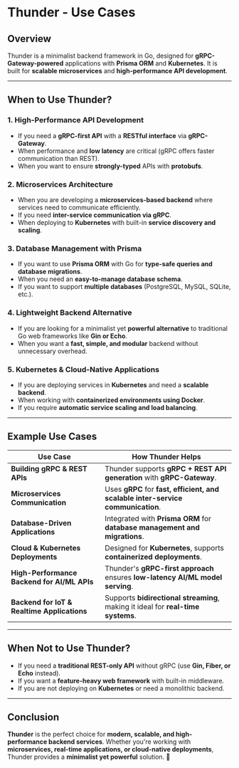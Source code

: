 # **Thunder - Use Cases**

## **Overview**
Thunder is a minimalist backend framework in Go, designed for **gRPC-Gateway-powered** applications with **Prisma ORM** and **Kubernetes**. It is built for **scalable microservices** and **high-performance API development**.

---

## **When to Use Thunder?**

### **1. High-Performance API Development**
- If you need a **gRPC-first API** with a **RESTful interface** via **gRPC-Gateway**.
- When performance and **low latency** are critical (gRPC offers faster communication than REST).
- When you want to ensure **strongly-typed** APIs with **protobufs**.

### **2. Microservices Architecture**
- When you are developing a **microservices-based backend** where services need to communicate efficiently.
- If you need **inter-service communication via gRPC**.
- When deploying to **Kubernetes** with built-in **service discovery and scaling**.

### **3. Database Management with Prisma**
- If you want to use **Prisma ORM** with Go for **type-safe queries and database migrations**.
- When you need an **easy-to-manage database schema**.
- If you want to support **multiple databases** (PostgreSQL, MySQL, SQLite, etc.).

### **4. Lightweight Backend Alternative**
- If you are looking for a minimalist yet **powerful alternative** to traditional Go web frameworks like **Gin or Echo**.
- When you want a **fast, simple, and modular** backend without unnecessary overhead.

### **5. Kubernetes & Cloud-Native Applications**
- If you are deploying services in **Kubernetes** and need a **scalable backend**.
- When working with **containerized environments using Docker**.
- If you require **automatic service scaling and load balancing**.

---

## **Example Use Cases**

| Use Case | How Thunder Helps |
|----------|------------------|
| **Building gRPC & REST APIs** | Thunder supports **gRPC + REST API generation** with **gRPC-Gateway**. |
| **Microservices Communication** | Uses **gRPC** for **fast, efficient, and scalable inter-service communication**. |
| **Database-Driven Applications** | Integrated with **Prisma ORM** for **database management and migrations**. |
| **Cloud & Kubernetes Deployments** | Designed for **Kubernetes**, supports **containerized deployments**. |
| **High-Performance Backend for AI/ML APIs** | Thunder's **gRPC-first approach** ensures **low-latency AI/ML model serving**. |
| **Backend for IoT & Realtime Applications** | Supports **bidirectional streaming**, making it ideal for **real-time systems**. |

---

## **When Not to Use Thunder?**
- If you need a **traditional REST-only API** without gRPC (use **Gin, Fiber, or Echo** instead).
- If you want a **feature-heavy web framework** with built-in middleware.
- If you are not deploying on **Kubernetes** or need a monolithic backend.

---

## **Conclusion**
**Thunder** is the perfect choice for **modern, scalable, and high-performance backend services**. Whether you're working with **microservices, real-time applications, or cloud-native deployments**, Thunder provides a **minimalist yet powerful** solution. 🚀
